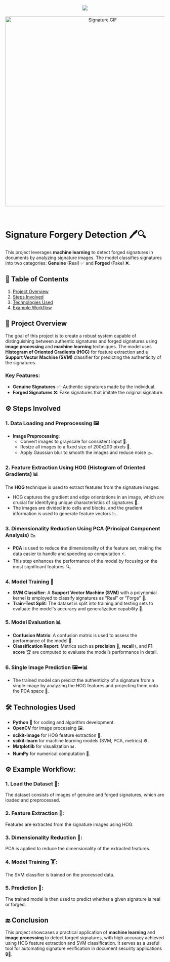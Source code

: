 <h1 align="center">
    <img src="https://readme-typing-svg.herokuapp.com/?font=Righteous&size=35&color=00BFFF&center=true&vCenter=true&width=700&height=100&duration=7000&lines=Hello+Everyone+👋;I+hope+this+project+is+useful+to+you+❤;" />
</h1>

<p align="center">
  <img src="https://cainvas-static.s3.amazonaws.com/media/user_data/cainvas-admin/Signature.gif" alt="Signature GIF" width="600" />
</p>
<br>

# Signature Forgery Detection 🖊️🔍

This project leverages **machine learning** to detect forged signatures in documents by analyzing signature images. The model classifies signatures into two categories: **Genuine** (Real) ✅ and **Forged** (Fake) ❌.

## 📑 Table of Contents
1. [Project Overview](#project-overview)
2. [Steps Involved](#steps-involved)
3. [Technologies Used](#technologies-used)
4. [Example Workflow](#example-workflow)

## 📌 Project Overview
The goal of this project is to create a robust system capable of distinguishing between authentic signatures and forged signatures using **image processing** and **machine learning** techniques. The model uses **Histogram of Oriented Gradients (HOG)** for feature extraction and a **Support Vector Machine (SVM)** classifier for predicting the authenticity of the signatures.

### Key Features:
- **Genuine Signatures** ✅: Authentic signatures made by the individual.
- **Forged Signatures** ❌: Fake signatures that imitate the original signature.

## ⚙️ Steps Involved

### 1. Data Loading and Preprocessing 🖼️
- **Image Preprocessing**: 
  - Convert images to grayscale for consistent input 🖤.
  - Resize all images to a fixed size of 200x200 pixels 🔲.
  - Apply Gaussian blur to smooth the images and reduce noise 🌫️.
  
### 2. Feature Extraction Using HOG (Histogram of Oriented Gradients) 📊
The **HOG** technique is used to extract features from the signature images:
- HOG captures the gradient and edge orientations in an image, which are crucial for identifying unique characteristics of signatures 📐.
- The images are divided into cells and blocks, and the gradient information is used to generate feature vectors 📉.

### 3. Dimensionality Reduction Using PCA (Principal Component Analysis) 📉
- **PCA** is used to reduce the dimensionality of the feature set, making the data easier to handle and speeding up computation ⚡.
- This step enhances the performance of the model by focusing on the most significant features 🔍.

### 4. Model Training 🤖
- **SVM Classifier**: A **Support Vector Machine (SVM)** with a polynomial kernel is employed to classify signatures as "Real" or "Forge" 🤖.
- **Train-Test Split**: The dataset is split into training and testing sets to evaluate the model's accuracy and generalization capability 🔄.

### 5. Model Evaluation 📊
- **Confusion Matrix**: A confusion matrix is used to assess the performance of the model 💬.
- **Classification Report**: Metrics such as **precision** 📏, **recall** 📞, and **F1 score** 🏆 are computed to evaluate the model’s performance in detail.

### 6. Single Image Prediction 🖼️➡️📊
- The trained model can predict the authenticity of a signature from a single image by analyzing the HOG features and projecting them onto the PCA space 🎯.

## 🛠️ Technologies Used
- **Python** 🐍 for coding and algorithm development.
- **OpenCV** for image processing 🖼️.
- **scikit-image** for HOG feature extraction 🔬.
- **scikit-learn** for machine learning models (SVM, PCA, metrics) ⚙️.
- **Matplotlib** for visualization 📊.
- **NumPy** for numerical computation 🔢.

## ⚙️ Example Workflow:

### 1. Load the Dataset 📂:
The dataset consists of images of genuine and forged signatures, which are loaded and preprocessed.

### 2. Feature Extraction 📝:
Features are extracted from the signature images using HOG.

### 3. Dimensionality Reduction 🧠:
PCA is applied to reduce the dimensionality of the extracted features.

### 4. Model Training 🏋️:
The SVM classifier is trained on the processed data.

### 5. Prediction 🔮:
The trained model is then used to predict whether a given signature is real or forged.

## 🔚 Conclusion
This project showcases a practical application of **machine learning** and **image processing** to detect forged signatures, with high accuracy achieved using HOG feature extraction and SVM classification. It serves as a useful tool for automating signature verification in document security applications 🔒📜.
